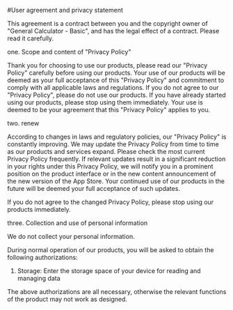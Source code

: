 #User agreement and privacy statement

This agreement is a contract between you and the copyright owner of "General Calculator - Basic", and has the legal effect of a contract. Please read it carefully.

one. Scope and content of "Privacy Policy"

Thank you for choosing to use our products, please read our "Privacy Policy" carefully before using our products. Your use of our products will be deemed as your full acceptance of this "Privacy Policy" and commitment to comply with all applicable laws and regulations. If you do not agree to our "Privacy Policy", please do not use our products. If you have already started using our products, please stop using them immediately. Your use is deemed to be your agreement that this "Privacy Policy" applies to you.

two. renew

According to changes in laws and regulatory policies, our "Privacy Policy" is constantly improving. We may update the Privacy Policy from time to time as our products and services expand. Please check the most current Privacy Policy frequently. If relevant updates result in a significant reduction in your rights under this Privacy Policy, we will notify you in a prominent position on the product interface or in the new content announcement of the new version of the App Store. Your continued use of our products in the future will be deemed your full acceptance of such updates.

If you do not agree to the changed Privacy Policy, please stop using our products immediately.

three. Collection and use of personal information

We do not collect your personal information.

During normal operation of our products, you will be asked to obtain the following authorizations:

1. Storage: Enter the storage space of your device for reading and managing data

The above authorizations are all necessary, otherwise the relevant functions of the product may not work as designed.
